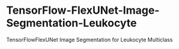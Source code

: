 # TensorFlow-FlexUNet-Image-Segmentation-Leukocyte
TensorFlowFlexUNet Image Segmentation for Leukocyte Multiclass
